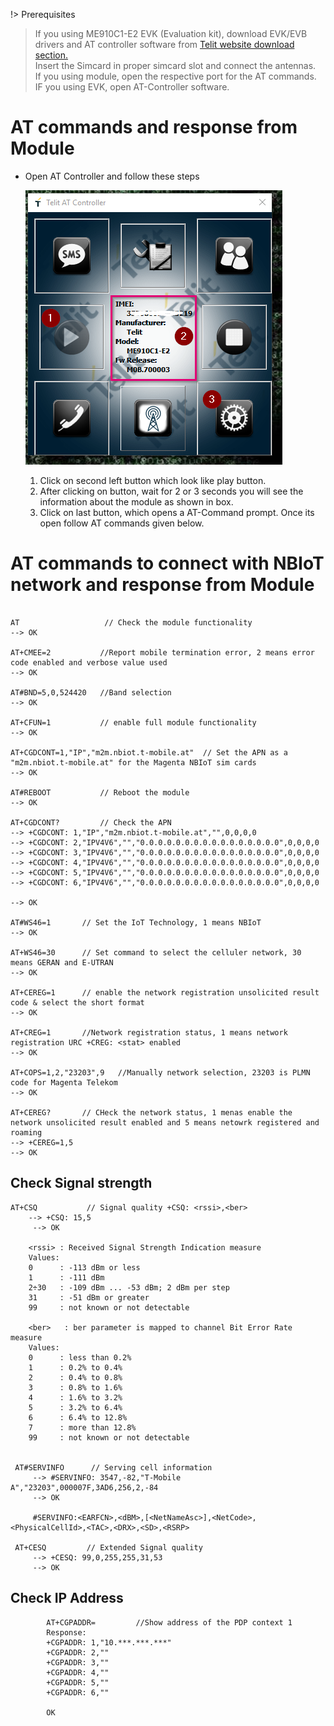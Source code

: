 !> Prerequisites
 > If you using ME910C1-E2 EVK (Evaluation kit), download EVK/EVB drivers and AT controller software from [Telit website download section.](https://www.telit.com/evkevb-drivers/)  
 >Insert the Simcard in proper simcard slot and connect the antennas.  
 >If you using module, open the respective port for the AT commands.  
 >IF you using EVK, open AT-Controller software.

# AT commands and response from Module
* Open AT Controller and follow these steps 

    ![Putty](../images/AT_Controller.png)  

    1. Click on second left button which look like play button.
    2. After clicking on button, wait for 2 or 3 seconds you will see the information about the module as shown in box.
    3. Click on last button, which opens a AT-Command prompt. Once its open follow AT commands given below.



# AT commands to connect with NBIoT network and response from Module

```

AT                   // Check the module functionality 
--> OK

AT+CMEE=2           //Report mobile termination error, 2 means error code enabled and verbose value used
--> OK

AT#BND=5,0,524420   //Band selection
--> OK

AT+CFUN=1           // enable full module functionality 
--> OK

AT+CGDCONT=1,"IP","m2m.nbiot.t-mobile.at"  // Set the APN as a "m2m.nbiot.t-mobile.at" for the Magenta NBIoT sim cards
--> OK
           
AT#REBOOT           // Reboot the module
--> OK

AT+CGDCONT?         // Check the APN
--> +CGDCONT: 1,"IP","m2m.nbiot.t-mobile.at","",0,0,0,0
--> +CGDCONT: 2,"IPV4V6","","0.0.0.0.0.0.0.0.0.0.0.0.0.0.0.0",0,0,0,0
--> +CGDCONT: 3,"IPV4V6","","0.0.0.0.0.0.0.0.0.0.0.0.0.0.0.0",0,0,0,0
--> +CGDCONT: 4,"IPV4V6","","0.0.0.0.0.0.0.0.0.0.0.0.0.0.0.0",0,0,0,0
--> +CGDCONT: 5,"IPV4V6","","0.0.0.0.0.0.0.0.0.0.0.0.0.0.0.0",0,0,0,0
--> +CGDCONT: 6,"IPV4V6","","0.0.0.0.0.0.0.0.0.0.0.0.0.0.0.0",0,0,0,0

--> OK

AT#WS46=1       // Set the IoT Technology, 1 means NBIoT
--> OK

AT+WS46=30      // Set command to select the celluler network, 30 means GERAN and E-UTRAN
--> OK

AT+CEREG=1      // enable the network registration unsolicited result code & select the short format
--> OK

AT+CREG=1       //Network registration status, 1 means network registration URC +CREG: <stat> enabled
--> OK

AT+COPS=1,2,"23203",9   //Manually network selection, 23203 is PLMN code for Magenta Telekom
--> OK

AT+CEREG?       // CHeck the network status, 1 menas enable the network unsolicited result enabled and 5 means netowrk registered and roaming 
--> +CEREG=1,5
--> OK

````

## Check Signal strength 

``` 
AT+CSQ           // Signal quality +CSQ: <rssi>,<ber>
    --> +CSQ: 15,5
     --> OK        

    <rssi> : Received Signal Strength Indication measure
    Values:
    0      : -113 dBm or less
    1      : -111 dBm
    2÷30   : -109 dBm ... -53 dBm; 2 dBm per step
    31     : -51 dBm or greater
    99     : not known or not detectable
        
    <ber>   : ber parameter is mapped to channel Bit Error Rate measure
    Values:
    0      : less than 0.2%
    1      : 0.2% to 0.4%
    2      : 0.4% to 0.8%
    3      : 0.8% to 1.6%
    4      : 1.6% to 3.2%
    5      : 3.2% to 6.4%
    6      : 6.4% to 12.8%
    7      : more than 12.8%
    99     : not known or not detectable
               

 AT#SERVINFO      // Serving cell information
     --> #SERVINFO: 3547,-82,"T-Mobile A","23203",000007F,3AD6,256,2,-84            
     --> OK  

     #SERVINFO:<EARFCN>,<dBM>,[<NetNameAsc>],<NetCode>,<PhysicalCellId>,<TAC>,<DRX>,<SD>,<RSRP>

 AT+CESQ         // Extended Signal quality 
     --> +CESQ: 99,0,255,255,31,53
     --> OK

```

## Check IP Address

``` 
        AT+CGPADDR=         //Show address of the PDP context 1
        Response:
        +CGPADDR: 1,"10.***.***.***"
        +CGPADDR: 2,""
        +CGPADDR: 3,""
        +CGPADDR: 4,""
        +CGPADDR: 5,""
        +CGPADDR: 6,""

        OK
```